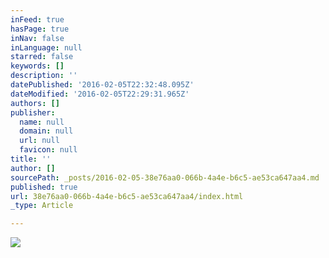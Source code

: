 ```yaml
---
inFeed: true
hasPage: true
inNav: false
inLanguage: null
starred: false
keywords: []
description: ''
datePublished: '2016-02-05T22:32:48.095Z'
dateModified: '2016-02-05T22:29:31.965Z'
authors: []
publisher:
  name: null
  domain: null
  url: null
  favicon: null
title: ''
author: []
sourcePath: _posts/2016-02-05-38e76aa0-066b-4a4e-b6c5-ae53ca647aa4.md
published: true
url: 38e76aa0-066b-4a4e-b6c5-ae53ca647aa4/index.html
_type: Article

---
```

![](https://the-grid-user-content.s3-us-west-2.amazonaws.com/79a63c5c-442b-4f44-94d6-15c40e35b443.png)